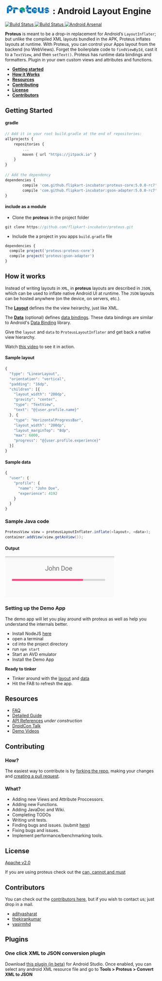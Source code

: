 <h1>
  <img src="/assets/proteus-logo.png" width="150px"/> : Android Layout Engine
</h1>

<a target="_blank" href="https://travis-ci.org/flipkart-incubator/proteus">
    <img src="https://travis-ci.org/flipkart-incubator/proteus.svg?branch=master" alt="Build Status">
  </a>
<a target="_blank" href="https://jitpack.io/#flipkart-incubator/proteus">
  <img src="https://jitpack.io/v/flipkart-incubator/proteus.svg" alt="Build Status">
</a>
<a href="https://android-arsenal.com/details/1/5105">
  <img src="https://img.shields.io/badge/Android%20Arsenal-Proteus-brightgreen.svg?style=flat" border="0" alt="Android Arsenal">
</a>

**Proteus** is meant to be a drop-in replacement for Android’s `LayoutInflater`; but unlike the compiled XML layouts bundled in the APK, Proteus inflates layouts at runtime.
With Proteus, you can control your Apps layout from the backend (no WebViews). Forget the boilerplate code to `findViewById`, cast it to a `TextView`, and then `setText()`. Proteus has runtime data bindings and formatters. Plugin in your own custom views and attributes and functions.

* **[Getting started](#getting-started)**
* **[How it Works](#how-it-works)**
* **[Resources](#resources)**
* **[Contributing](#contributing)**
* **[License](#license)**
* **[Contributors](#contributors)**

## Getting Started

#### gradle

```javascript
// Add it in your root build.gradle at the end of repositories:
allprojects {
	repositories {
		...
		maven { url "https://jitpack.io" }
	}
}

// Add the dependency
dependencies {
        compile 'com.github.flipkart-incubator:proteus-core:5.0.0-rc7'
        compile 'com.github.flipkart-incubator:gson-adapter:5.0.0-rc7'
}
```

#### include as a module

* Clone the **proteus** in the project folder

```javascript
git clone https://github.com/flipkart-incubator/proteus.git
```

* Include the a project in you apps `build.gradle` file

```javascript
dependencies {
  compile project('proteus:proteus-core')
  compile project('proteus:gson-adapter')
}
```

## How it works

Instead of writing layouts in `XML`, in **proteus** layouts are described in `JSON`, which can be used to inflate native Android UI at runtime. The `JSON` layouts can be hosted anywhere (on the device, on servers, etc.).


The [**Layout**](https://github.com/flipkart-incubator/proteus/wiki/Layouts) defines the the view heirarchy, just like XML.

The [**Data**](https://github.com/flipkart-incubator/proteus/wiki/Data) (optional) defines [data bindings](https://github.com/flipkart-incubator/proteus/wiki/Data-Bindings). These data bindings are similar to Android's [Data Binding](https://developer.android.com/topic/libraries/data-binding/index.html) library.

Give the `layout` and `data` to `ProteusLayoutInflater` and get back a native view hierarchy.

Watch [this video](https://www.youtube.com/watch?v=W2Ord1oB72Q&index=1&list=PLIQ3ghGBPsqu0F-OHhKRq2s76vSkdUlJp) to see it in action.

#### Sample layout

```javascript
{
  "type": "LinearLayout",
  "orientation": "vertical",
  "padding": "16dp",
  "children": [{
    "layout_width": "200dp",
    "gravity": "center",
    "type": "TextView",
    "text": "@{user.profile.name}"
  }, {
    "type": "HorizontalProgressBar",
    "layout_width": "200dp",
    "layout_marginTop": "8dp",
    "max": 6000,
    "progress": "@{user.profile.experience}"
  }]
}
```

#### Sample data

```javascript
{
  "user": {
    "profile": {
      "name": "John Doe",
      "experience": 4192
    }
  }
}
```

### Sample Java code

```java
ProteusView view = proteusLayoutInflater.inflate(<layout>, <data>);
container.addView(view.getAsView());
```

#### Output

<img src="/assets/example-small.png" width="360px"/>


### Setting up the Demo App

The demo app will let you play around with proteus as well as help you understand the internals better.

* Install NodeJS [here](https://nodejs.org/en/download/)
* open a terminal
* cd into the project directory
* run `npm start`
* Start an AVD emulator
* Install the Demo App

**Ready to tinker**

* Tinker around with the [layout](https://github.com/adityasharat/proteus-demo/blob/develop/data/layout.json) and [data](https://github.com/adityasharat/proteus-demo/blob/develop/data/user.json)
* Hit the FAB to refresh the app.

## Resources

* [FAQ](https://github.com/flipkart-incubator/proteus/wiki/Frequently-asked-questions)
* [Detailed Guide](https://github.com/flipkart-incubator/proteus/wiki)
* [API References]() *under construction*
* [DroidCon Talk](https://www.youtube.com/watch?v=ue0ax2_18k8)
* [Demo Videos](https://www.youtube.com/playlist?list=PLIQ3ghGBPsqu0F-OHhKRq2s76vSkdUlJp)

## Contributing

### How?

The easiest way to contribute is by [forking the repo](https://help.github.com/articles/fork-a-repo/), making your changes and [creating a pull request](https://help.github.com/articles/creating-a-pull-request/).

### What?

* Adding new Views and Attribute Proccessors.
* Adding new Functions.
* Adding JavaDoc and Wiki.
* Completing TODOs
* Writing unit tests.
* Finding bugs and issues. (submit [here](https://github.com/flipkart-incubator/proteus/issues))
* Fixing bugs and issues.
* Implement performance/benchmarking tools.

## License

[Apache v2.0](LICENSE)

If you are using proteus check out the [can, cannot and must](https://tldrlegal.com/license/apache-license-2.0-(apache-2.0))

## Contributors

You can check out the [contributors here](https://github.com/flipkart-incubator/proteus/graphs/contributors), but if you wish to contact us; just drop in a mail.

* [adityasharat](mailto:adityasharat@gmail.com)
* [thekirankumar](mailto:kiran.kumar@flipkart.com)
* [yasirmhd](mailto:mohammad.yasir@flipkart.com)

## Plugins

### One click XML to JSON conversion plugin

Download [this plugin (in beta)](https://github.com/flipkart-incubator/android-studio-proteus-plugin) for Android Studio. Once enabled, you can select any android XML resource file and go to **Tools > Proteus > Convert XML to JSON**
